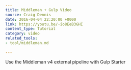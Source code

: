 ```yaml
---
title: Middleman + Gulp Video
source: Craig Dennis
date: 2016-04-04 22:20:00 +0000
link: https://youtu.be/-io8EeB3GHI
content_type: Tutorial
category: video
related_tools:
- tool/middleman.md

---
```

Use the Middleman v4 external pipeline with Gulp Starter






